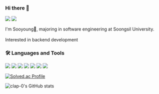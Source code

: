 ### Hi there 👋
<a href="https://github.com/clap-0" target="_blank"><img src="https://img.shields.io/badge/Github-181717?style=flat&logo=Github&logoColor=white"/></a>
<a href="https://mail.naver.com" target="_blank"><img src="https://img.shields.io/badge/clap&ndash;0@naver.com-03C75A?style=flat&logo=Gmail&logoColor=white"/></a>

I'm Sooyoung🐨, majoring in software engineering at Soongsil University.<br><br>
Interested in backend development

### 🛠️ Languages and Tools
<a href="_blank" target="_blank"><img src="https://img.shields.io/badge/C/C++-00599C?style=flat&logo=Cplusplus&logoColor=white"/><a>
<a href="_blank" target="_blank"><img src="https://img.shields.io/badge/Java-1565C0?style=flat&logo=&logoColor=white"/><a>
<a href="_blank" target="_blank"><img src="https://img.shields.io/badge/Spring-6DB33F?style=flat&logo=Spring&logoColor=white"/></a>
<a href="_blank" target="_blank"><img src="https://img.shields.io/badge/Spring Boot-6DB33F?style=flat&logo=Spring Boot&logoColor=white"/></a>
<a href="_blank" target="_blank"><img src="https://img.shields.io/badge/MySQL-4479A1?style=flat&logo=MySQL&logoColor=white"/></a>
<a href="_blank" target="_blank"><img src="https://img.shields.io/badge/Notion-000000?style=flat&logo=Notion&logoColor=white"/></a>
<a href="_blank" target="_blank"><img src="https://img.shields.io/badge/Git-F05032?style=flat&logo=Git&logoColor=white"/></a>


[![Solved.ac Profile](http://mazassumnida.wtf/api/v2/generate_badge?boj=clap_0)](https://solved.ac/clap_0)


![clap-0's GitHub stats](https://github-readme-stats.vercel.app/api?username=clap-0&show_icons=true&theme=dark)
